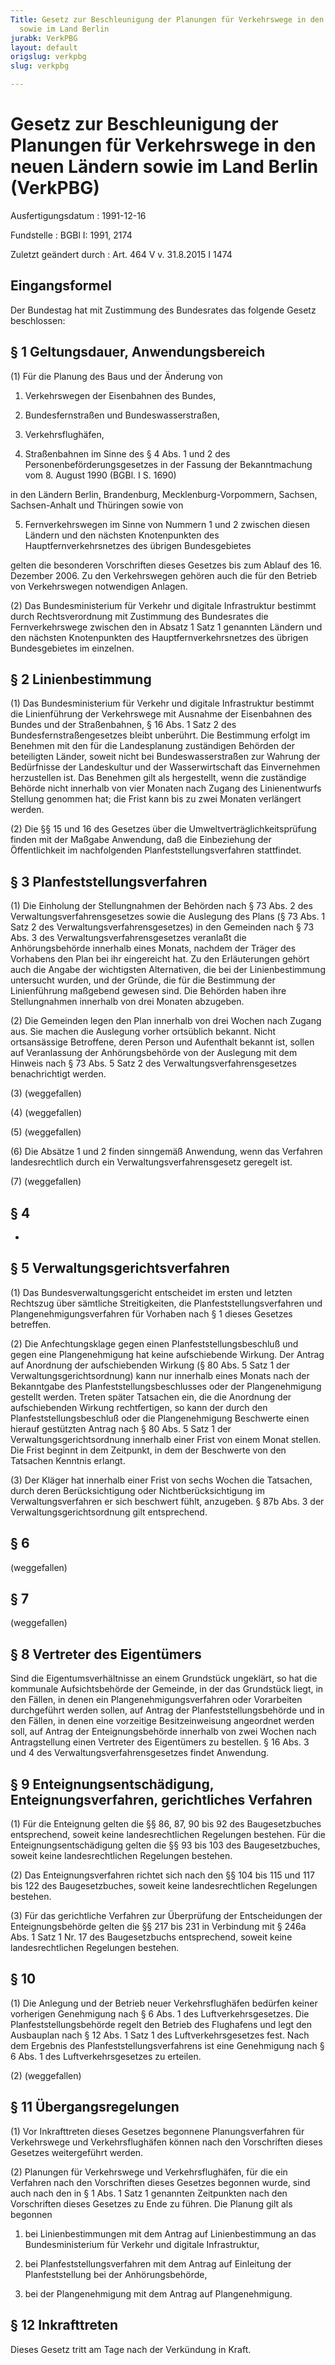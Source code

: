 ```yaml
---
Title: Gesetz zur Beschleunigung der Planungen für Verkehrswege in den neuen Ländern
  sowie im Land Berlin
jurabk: VerkPBG
layout: default
origslug: verkpbg
slug: verkpbg

---
```


# Gesetz zur Beschleunigung der Planungen für Verkehrswege in den neuen Ländern sowie im Land Berlin (VerkPBG)

Ausfertigungsdatum
:   1991-12-16

Fundstelle
:   BGBl I: 1991, 2174

Zuletzt geändert durch
:   Art. 464 V v. 31.8.2015 I 1474


## Eingangsformel

Der Bundestag hat mit Zustimmung des Bundesrates das folgende Gesetz beschlossen:


## § 1 Geltungsdauer, Anwendungsbereich

(1) Für die Planung des Baus und der Änderung von

1.  Verkehrswegen der Eisenbahnen des Bundes,


2.  Bundesfernstraßen und Bundeswasserstraßen,


3.  Verkehrsflughäfen,


4.  Straßenbahnen im Sinne des § 4 Abs. 1 und 2 des Personenbeförderungsgesetzes in der Fassung der Bekanntmachung vom 8. August 1990 (BGBl. I S. 1690)



in den Ländern Berlin, Brandenburg, Mecklenburg-Vorpommern, Sachsen, Sachsen-Anhalt und Thüringen sowie von

5.  Fernverkehrswegen im Sinne von Nummern 1 und 2 zwischen diesen Ländern und den nächsten Knotenpunkten des Hauptfernverkehrsnetzes des übrigen Bundesgebietes



gelten die besonderen Vorschriften dieses Gesetzes bis zum Ablauf des 16. Dezember 2006. Zu den Verkehrswegen gehören auch die für den Betrieb von Verkehrswegen notwendigen Anlagen.

(2) Das Bundesministerium für Verkehr und digitale Infrastruktur bestimmt durch Rechtsverordnung mit Zustimmung des Bundesrates die Fernverkehrswege zwischen den in Absatz 1 Satz 1 genannten Ländern und den nächsten Knotenpunkten des Hauptfernverkehrsnetzes des übrigen Bundesgebietes im einzelnen.


## § 2 Linienbestimmung

(1) Das Bundesministerium für Verkehr und digitale Infrastruktur bestimmt die Linienführung der Verkehrswege mit Ausnahme der Eisenbahnen des Bundes und der Straßenbahnen, § 16 Abs. 1 Satz 2 des Bundesfernstraßengesetzes bleibt unberührt. Die Bestimmung erfolgt im Benehmen mit den für die Landesplanung zuständigen Behörden der beteiligten Länder, soweit nicht bei Bundeswasserstraßen zur Wahrung der Bedürfnisse der Landeskultur und der Wasserwirtschaft das Einvernehmen herzustellen ist. Das Benehmen gilt als hergestellt, wenn die zuständige Behörde nicht innerhalb von vier Monaten nach Zugang des Linienentwurfs Stellung genommen hat; die Frist kann bis zu zwei Monaten verlängert werden.

(2) Die §§ 15 und 16 des Gesetzes über die Umweltverträglichkeitsprüfung finden mit der Maßgabe Anwendung, daß die Einbeziehung der Öffentlichkeit im nachfolgenden Planfeststellungsverfahren stattfindet.


## § 3 Planfeststellungsverfahren

(1) Die Einholung der Stellungnahmen der Behörden nach § 73 Abs. 2 des Verwaltungsverfahrensgesetzes sowie die Auslegung des Plans (§ 73 Abs. 1 Satz 2 des Verwaltungsverfahrensgesetzes) in den Gemeinden nach § 73 Abs. 3 des Verwaltungsverfahrensgesetzes veranlaßt die Anhörungsbehörde innerhalb eines Monats, nachdem der Träger des Vorhabens den Plan bei ihr eingereicht hat. Zu den Erläuterungen gehört auch die Angabe der wichtigsten Alternativen, die bei der Linienbestimmung untersucht wurden, und der Gründe, die für die Bestimmung der Linienführung maßgebend gewesen sind. Die Behörden haben ihre Stellungnahmen innerhalb von drei Monaten abzugeben.

(2) Die Gemeinden legen den Plan innerhalb von drei Wochen nach Zugang aus. Sie machen die Auslegung vorher ortsüblich bekannt. Nicht ortsansässige Betroffene, deren Person und Aufenthalt bekannt ist, sollen auf Veranlassung der Anhörungsbehörde von der Auslegung mit dem Hinweis nach § 73 Abs. 5 Satz 2 des Verwaltungsverfahrensgesetzes benachrichtigt werden.

(3) (weggefallen)

(4) (weggefallen)

(5) (weggefallen)

(6) Die Absätze 1 und 2 finden sinngemäß Anwendung, wenn das Verfahren landesrechtlich durch ein Verwaltungsverfahrensgesetz geregelt ist.

(7) (weggefallen)


## § 4

-


## § 5 Verwaltungsgerichtsverfahren

(1) Das Bundesverwaltungsgericht entscheidet im ersten und letzten Rechtszug über sämtliche Streitigkeiten, die Planfeststellungsverfahren und Plangenehmigungsverfahren für Vorhaben nach § 1 dieses Gesetzes betreffen.

(2) Die Anfechtungsklage gegen einen Planfeststellungsbeschluß und gegen eine Plangenehmigung hat keine aufschiebende Wirkung. Der Antrag auf Anordnung der aufschiebenden Wirkung (§ 80 Abs. 5 Satz 1 der Verwaltungsgerichtsordnung) kann nur innerhalb eines Monats nach der Bekanntgabe des Planfeststellungsbeschlusses oder der Plangenehmigung gestellt werden. Treten später Tatsachen ein, die die Anordnung der aufschiebenden Wirkung rechtfertigen, so kann der durch den Planfeststellungsbeschluß oder die Plangenehmigung Beschwerte einen hierauf gestützten Antrag nach § 80 Abs. 5 Satz 1 der Verwaltungsgerichtsordnung innerhalb einer Frist von einem Monat stellen. Die Frist beginnt in dem Zeitpunkt, in dem der Beschwerte von den Tatsachen Kenntnis erlangt.

(3) Der Kläger hat innerhalb einer Frist von sechs Wochen die Tatsachen, durch deren Berücksichtigung oder Nichtberücksichtigung im Verwaltungsverfahren er sich beschwert fühlt, anzugeben. § 87b Abs. 3 der Verwaltungsgerichtsordnung gilt entsprechend.


## § 6

(weggefallen)


## § 7

(weggefallen)


## § 8 Vertreter des Eigentümers

Sind die Eigentumsverhältnisse an einem Grundstück ungeklärt, so hat die kommunale Aufsichtsbehörde der Gemeinde, in der das Grundstück liegt, in den Fällen, in denen ein Plangenehmigungsverfahren oder Vorarbeiten durchgeführt werden sollen, auf Antrag der Planfeststellungsbehörde und in den Fällen, in denen eine vorzeitige Besitzeinweisung angeordnet werden soll, auf Antrag der Enteignungsbehörde innerhalb von zwei Wochen nach Antragstellung einen Vertreter des Eigentümers zu bestellen. § 16 Abs. 3 und 4 des Verwaltungsverfahrensgesetzes findet Anwendung.


## § 9 Enteignungsentschädigung, Enteignungsverfahren, gerichtliches Verfahren

(1) Für die Enteignung gelten die §§ 86, 87, 90 bis 92 des Baugesetzbuches entsprechend, soweit keine landesrechtlichen Regelungen bestehen. Für die Enteignungsentschädigung gelten die §§ 93 bis 103 des Baugesetzbuches, soweit keine landesrechtlichen Regelungen bestehen.

(2) Das Enteignungsverfahren richtet sich nach den §§ 104 bis 115 und 117 bis 122 des Baugesetzbuches, soweit keine landesrechtlichen Regelungen bestehen.

(3) Für das gerichtliche Verfahren zur Überprüfung der Entscheidungen der Enteignungsbehörde gelten die §§ 217 bis 231 in Verbindung mit § 246a Abs. 1 Satz 1 Nr. 17 des Baugesetzbuchs entsprechend, soweit keine landesrechtlichen Regelungen bestehen.


## § 10

(1) Die Anlegung und der Betrieb neuer Verkehrsflughäfen bedürfen keiner vorherigen Genehmigung nach § 6 Abs. 1 des Luftverkehrsgesetzes. Die Planfeststellungsbehörde regelt den Betrieb des Flughafens und legt den Ausbauplan nach § 12 Abs. 1 Satz 1 des Luftverkehrsgesetzes fest. Nach dem Ergebnis des Planfeststellungsverfahrens ist eine Genehmigung nach § 6 Abs. 1 des Luftverkehrsgesetzes zu erteilen.

(2) (weggefallen)


## § 11 Übergangsregelungen

(1) Vor Inkrafttreten dieses Gesetzes begonnene Planungsverfahren für Verkehrswege und Verkehrsflughäfen können nach den Vorschriften dieses Gesetzes weitergeführt werden.

(2) Planungen für Verkehrswege und Verkehrsflughäfen, für die ein Verfahren nach den Vorschriften dieses Gesetzes begonnen wurde, sind auch nach den in § 1 Abs. 1 Satz 1 genannten Zeitpunkten nach den Vorschriften dieses Gesetzes zu Ende zu führen. Die Planung gilt als begonnen

1.  bei Linienbestimmungen mit dem Antrag auf Linienbestimmung an das Bundesministerium für Verkehr und digitale Infrastruktur,


2.  bei Planfeststellungsverfahren mit dem Antrag auf Einleitung der Planfeststellung bei der Anhörungsbehörde,


3.  bei der Plangenehmigung mit dem Antrag auf Plangenehmigung.





## § 12 Inkrafttreten

Dieses Gesetz tritt am Tage nach der Verkündung in Kraft.

